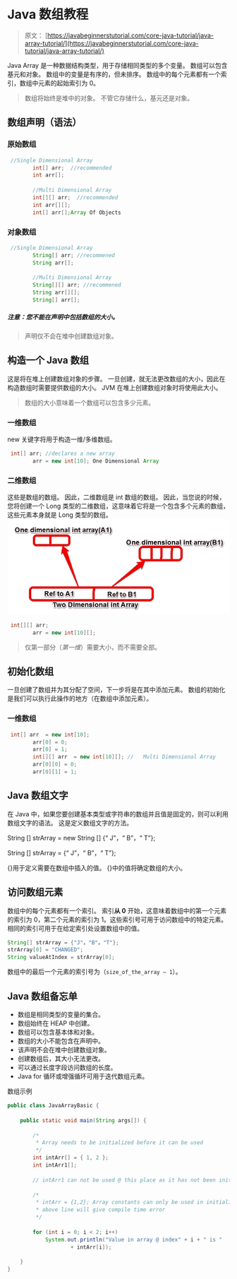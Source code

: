 # Java 数组教程

> 原文： [https://javabeginnerstutorial.com/core-java-tutorial/java-array-tutorial/](https://javabeginnerstutorial.com/core-java-tutorial/java-array-tutorial/)

Java Array 是一种数据结构类型，用于存储相同类型的多个变量。 数组可以包含基元和对象。 数组中的变量是有序的，但未排序。 数组中的每个元素都有一个索引，数组中元素的起始索引为 0。

> 数组将始终是堆中的对象。 不管它存储什么，基元还是对象。

## 数组声明（语法）

### 原始数组

```java
 //Single Dimensional Array
		int[] arr;  //recommended
		int arr[];

		//Multi Dimensional Array
		int[][] arr;  //recommended
		int arr[][];
		int[] arr[];Array Of Objects
```

### 对象数组

```java
 //Single Dimensional Array
		String[] arr; //recommened
		String arr[];

		//Multi Dimensional Array
		String[][] arr; //recommened
		String arr[][];
		String[] arr[];
```

##### 注意：您不能在声明中包括数组的大小。

> 声明仅不会在堆中创建数组对象。

## 构造一个 Java 数组

这是将在堆上创建数组对象的步骤。 一旦创建，就无法更改数组的大小，因此在构造数组时需要提供数组的大小。 JVM 在堆上创建数组对象时将使用此大小。

> 数组的大小意味着一个数组可以包含多少元素。

### 一维数组

new 关键字将用于构造一维/多维数组。

```java
 int[] arr; //declares a new array
		arr = new int[10]; One Dimensional Array
```

### 二维数组

这些是数组的数组。 因此，二维数组是 int 数组的数组。 因此，当您说的时候，您将创建一个 Long 类型的二维数组，这意味着它将是一个包含多个元素的数组，这些元素本身就是 Long 类型的数组。 ![java Multidimensional Array](img/ae49054e67c4cf1b4de88b06a5e1ac00.png)

```java
 int[][] arr;
		arr = new int[10][];
```

> 仅第一部分（*第一维*）需要大小，而不需要全部。

## 初始化数组

一旦创建了数组并为其分配了空间，下一步将是在其中添加元素。 数组的初始化是我们可以执行此操作的地方（在数组中添加元素）。

### 一维数组

```java
 int[] arr  = new int[10];
		arr[0] = 0;
		arr[0] = 1;
		int[][] arr  = new int[10][]; //   Multi Dimensional Array   
		arr[0][0] = 0;
		arr[0][1] = 1;
```

## Java 数组文字

在 Java 中，如果您要创建基本类型或字符串的数组并且值是固定的，则可以利用数组文字的语法。 这是定义数组文字的方法。

String [] strArray = new String [] {“ J”，“ B”，“ T”};

String [] strArray = {“ J”，“ B”，“ T”};

{}用于定义需要在数组中插入的值。 {}中的值将确定数组的大小。

## 访问数组元素

数组中的每个元素都有一个索引。 索引**从 0** 开始，这意味着数组中的第一个元素的索引为 0，第二个元素的索引为 1。这些索引号可用于访问数组中的特定元素。 相同的索引可用于在给定索引处设置数组中的值。

```java
String[] strArray = {"J"，"B"，"T"};
strArray[0] = "CHANGED";
String valueAtIndex = strArray[0];
```

数组中的最后一个元素的索引号为（`size_of_the_array – 1`）。

## Java 数组备忘单

*   数组是相同类型的变量的集合。
*   数组始终在 HEAP 中创建。
*   数组可以包含基本体和对象。
*   数组的大小不能包含在声明中。
*   该声明不会在堆中创建数组对象。
*   创建数组后，其大小无法更改。
*   可以通过长度字段访问数组的长度。
*   Java for 循环或增强循环可用于迭代数组元素。

数组示例

```java
public class JavaArrayBasic {

	public static void main(String args[]) {

		/*
		 * Array needs to be initialized before it can be used
		 */
		int intArr[] = { 1, 2 };
		int intArr1[];

		// intArr1 can not be used @ this place as it has not been initialized yet

		/*
		 * intArr = {1,2}; Array constants can only be used in initializers, So
		 * above line will give compile time error
		 */

		for (int i = 0; i < 2; i++)
			System.out.println("Value in array @ index" + i + " is "
					+ intArr[i]);

	}
}
```

